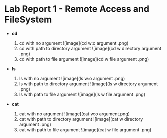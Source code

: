 # Lab Report 1 - Remote Access and FileSystem 

* **cd**
  1. cd with no argument
     ![image](cd w:o argument .png)
  2. cd with path to directory argument
     ![image](cd w directory argument .png)
  3. cd with path to file argument
      ![image](cd w file argument .png)
     
  
* **ls**
  1. ls with no argument
     ![image](ls w:o argument .png)
  2. ls with path to directory argument
     ![image](ls w directory argument .png)
  3. ls with path to file argument
     ![image](ls w file argument .png)

  
* **cat**
  1. cat with no argument
     ![image](cat w:o argument.png)
  2. cat with path to directory argument
     ![image](cat w directory argument .png)
  3. cat with path to file argument
     ![image](cat w file argument .png)
     
